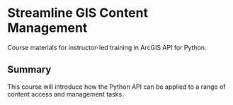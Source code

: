 # Streamline GIS Content Management
Course materials for instructor-led training in ArcGIS API for Python.

## Summary
This course will introduce how the Python API can be applied to a range of content access and management tasks.